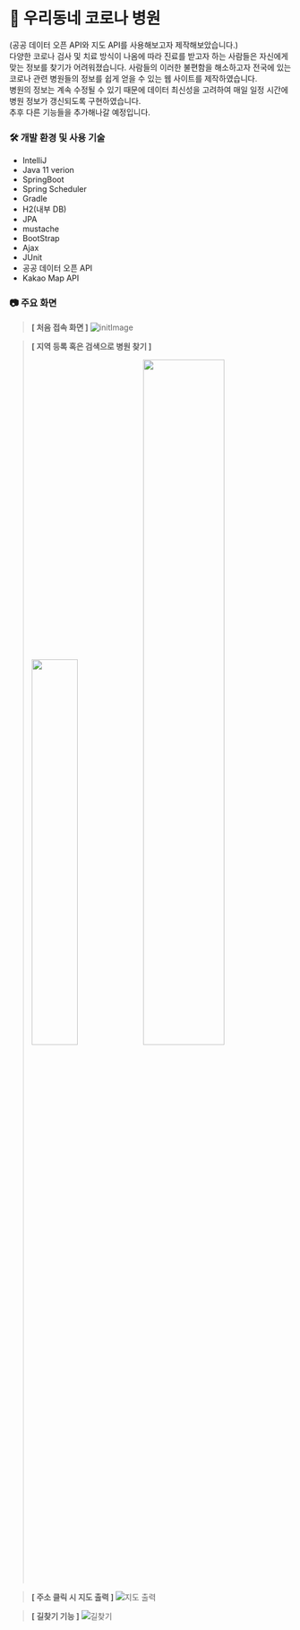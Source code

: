 # 🏥 우리동네 코로나 병원
(공공 데이터 오픈 API와 지도 API를 사용해보고자 제작해보았습니다.)<br>
다양한 코로나 검사 및 치료 방식이 나옴에 따라 진료를 받고자 하는 사람들은 자신에게 맞는 정보를 찾기가 어려워졌습니다. 사람들의 이러한 불편함을 해소하고자 전국에 있는 코로나 관련 병원들의 정보를 쉽게 얻을 수 있는 웹 사이트를 제작하였습니다.<br>
병원의 정보는 계속 수정될 수 있기 때문에 데이터 최신성을 고려하여 매일 일정 시간에 병원 정보가 갱신되도록 구현하였습니다. 
<br>
추후 다른 기능들을 추가해나갈 예정입니다.
 

### 🛠 개발 환경 및 사용 기술
- IntelliJ
- Java 11 verion
- SpringBoot
- Spring Scheduler
- Gradle
- H2(내부 DB)
- JPA
- mustache
- BootStrap
- Ajax
- JUnit
- 공공 데이터 오픈 API
- Kakao Map API


### 📷 주요 화면
><b>[ 처음 접속 화면 ]</b>
>![initImage](https://user-images.githubusercontent.com/77737179/209795133-0e752852-e426-4e98-8920-5af7a1e9708c.png)

><b>[ 지역 등록 혹은 검색으로 병원 찾기 ]</b>
> 
><img src="https://user-images.githubusercontent.com/77737179/209795671-a2b6c0f7-945c-49df-a132-63c1c1f2e6ea.png" width="42%">
><img src="https://user-images.githubusercontent.com/77737179/209796289-3ae3f53a-f28b-4cc4-93c8-636954a57918.png" width="56%">


><b>[ 주소 클릭 시 지도 출력 ]</b>
> ![지도 출력](https://user-images.githubusercontent.com/77737179/211153937-714b0eb1-3efc-4abc-8c2b-26b56eab1e44.png)

><b>[ 길찾기 기능 ]</b>
> ![길찾기](https://user-images.githubusercontent.com/77737179/211154490-7c28e593-a9af-4643-8570-f18456cf21c1.png)
